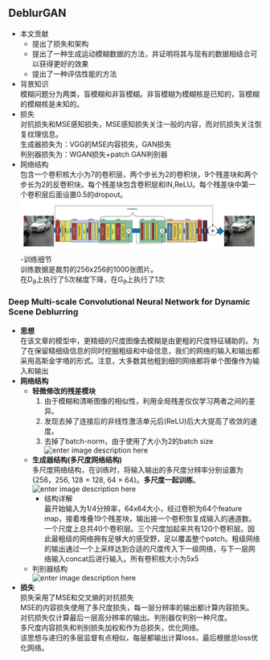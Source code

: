 ## DeblurGAN  
- 本文贡献  
  - 提出了损失和架构  
  - 提出了一种生成运动模糊数据的方法，并证明将其与现有的数据相结合可以获得更好的效果  
  - 提出了一种评估性能的方法
- 背景知识  
  模糊问题分为两类，盲模糊和非盲模糊。非盲模糊为模糊核是已知的，盲模糊的模糊核是未知的。
- 损失  
  对抗损失和MSE感知损失，MSE感知损失关注一般的内容，而对抗损失关注恢复纹理信息。    
  生成器损失为：VGG的MSE内容损失，GAN损失  
  判别器损失为：WGAN损失+patch GAN判别器
- 网络结构  
  包含一个卷积核大小为7的卷积层，两个步长为2的卷积块，9个残差块和两个步长为2的反卷积块。每个残差块包含卷积层和IN,ReLU。每个残差块中第一个卷积层后面设置0.5的dropout。  
  ![](https://github.com/sfxz035/DL-Learning/raw/master/picture/DeburGAN.png)   
-训练细节  
训练数据是裁剪的256x256的1000张图片。  
在$D_θ$上执行了5次梯度下降，在$G_θ$上执行了1次   

###  Deep Multi-scale Convolutional Neural Network for Dynamic Scene Deblurring   
- **思想**   
  在该文章的模型中，更精细的尺度图像去模糊是由更粗的尺度特征辅助的。为了在保留精细级信息的同时挖掘粗级和中级信息，我们的网络的输入和输出都采用高斯金字塔的形式。注意，大多数其他粗到细的网络都将单个图像作为输入和输出   
- **网络结构**    
  - **轻微修改的残差模块**   
     1. 由于模糊和清晰图像的相似性，利用全局残差仅仅学习两者之间的差异。   
     2. 发现去掉了连接后的非线性激活单元后(ReLU)后大大提高了收敛的速度。  
     3. 去掉了batch-norm，由于使用了大小为2的batch size    
     ![enter image description here](https://lh3.googleusercontent.com/g4ylIIFyHYPBuA9B8k-Vr6sgHGysz6oznnRceobaUyYjQ_h4vDtewPjQkEqSOuRvdJ7_g6C3foR9)
  - **生成器结构(多尺度网络结构)**    
	    多尺度网络结构，在训练时，将输入输出的多尺度分辨率分别设置为{256，256, 128 × 128, 64 × 64}。**多尺度一起训练**。   
	    ![enter image description here](https://lh3.googleusercontent.com/-VkMTcigsIdzZTXlA7Bo_KbS7FXPK8wPD3TmmVQvPKktkZYXKeY-IfmlAGxOjTOcbU6QLbcFIoQ5)    
	   - 结构详解  
	      最开始输入为1/4分辨率，64x64大小，经过卷积为64个feature map，接着堆叠19个残差块，输出接一个卷积恢复成输入的通道数。一个尺度上总共40个卷积层。三个尺度加起来共有120个卷积层。因此最粗级的网络拥有足够大的感受野，足以覆盖整个patch。粗级网络的输出通过一个上采样达到合适的尺度传入下一级网络，与下一层网络输入concat后进行输入。所有卷积核大小为5x5      
  - 判别器结构   
    ![enter image description here](https://lh3.googleusercontent.com/Xsf1yP8vz2vNb5inXqsbHul_86yR-ofyeDDVk5HYdTh8svdldD9Y1dGTj4NywOr-Znk0gixkyM4q)
- **损失**    
  损失采用了MSE和交叉熵的对抗损失   
  MSE的内容损失使用了多尺度损失，每一层分辨率的输出都计算内容损失。    
  对抗损失仅计算最后一层高分辨率的输出。判别器仅判别一种尺度。   
  多尺度内容损失和判别损失加权和作为总损失，优化网络。  
  该思想与递归的多层监督有点相似，每层都输出计算loss，最后根据总loss优化网络。  
<!--stackedit_data:
eyJoaXN0b3J5IjpbLTgzNDg5ODkxOSwtMjYxOTM5NTcwLC0xMD
AzMDIxMjE2LC0xNzIyNjk5MTMyLDE5NTQ0NTcwMDksLTU2OTQ5
NTMyNSwxOTU0NDU3MDA5LC0xMTA3MzkyNDY5LDIyNzc2MDUyNC
wxMTA5MjM5NDg2LC05NDQwMzM4Myw0NDg1NTgzODMsMTIwMzY5
MDQzOSwyMDI1NDgyMjkzLC00MjY1OTA0OTIsLTk2MzcwMTkzMS
wxMTE1OTUzNzkzLDMzMzY5Mzg4MiwxNTg2MDAxNjgwLC0xMTQz
MTk1NzUyXX0=
-->